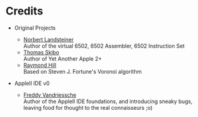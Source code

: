 Credits
=======

  - Original Projects
    * [Norbert Landsteiner](https://github.com/masswerk)<br/>
      Author of the virtual 6502, 6502 Assembler, 6502 Instruction Set
    * [Thomas Skibo](https://github.com/skibo)<br/>
      Author of Yet Another Apple 2+
    * [Raymond Hill](https://github.com/gorhill/Javascript-Voronoi)<br/>
      Based on Steven J. Fortune's Voronoi algorithm
      
  - AppleII IDE v0
    * [Freddy Vandriessche](https://github.com/flyingzebra)<br>
      Author of the AppleII IDE foundations, and introducing sneaky bugs, leaving food for thought to the real connaisseurs ;o)
